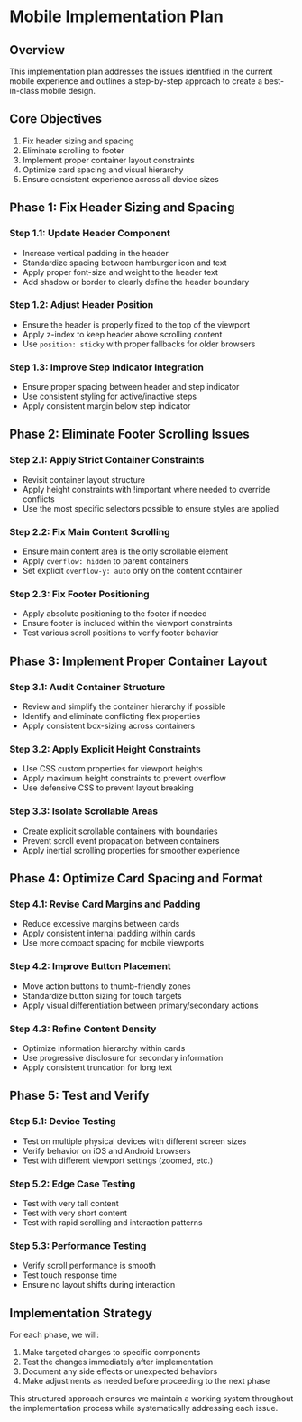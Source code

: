 # Mobile Implementation Plan

## Overview
This implementation plan addresses the issues identified in the current mobile experience and outlines a step-by-step approach to create a best-in-class mobile design.

## Core Objectives
1. Fix header sizing and spacing
2. Eliminate scrolling to footer 
3. Implement proper container layout constraints
4. Optimize card spacing and visual hierarchy
5. Ensure consistent experience across all device sizes

## Phase 1: Fix Header Sizing and Spacing

### Step 1.1: Update Header Component
- Increase vertical padding in the header
- Standardize spacing between hamburger icon and text
- Apply proper font-size and weight to the header text
- Add shadow or border to clearly define the header boundary

### Step 1.2: Adjust Header Position
- Ensure the header is properly fixed to the top of the viewport
- Apply z-index to keep header above scrolling content
- Use `position: sticky` with proper fallbacks for older browsers

### Step 1.3: Improve Step Indicator Integration
- Ensure proper spacing between header and step indicator
- Use consistent styling for active/inactive steps
- Apply consistent margin below step indicator

## Phase 2: Eliminate Footer Scrolling Issues

### Step 2.1: Apply Strict Container Constraints
- Revisit container layout structure
- Apply height constraints with !important where needed to override conflicts
- Use the most specific selectors possible to ensure styles are applied

### Step 2.2: Fix Main Content Scrolling
- Ensure main content area is the only scrollable element
- Apply `overflow: hidden` to parent containers
- Set explicit `overflow-y: auto` only on the content container

### Step 2.3: Fix Footer Positioning
- Apply absolute positioning to the footer if needed
- Ensure footer is included within the viewport constraints
- Test various scroll positions to verify footer behavior

## Phase 3: Implement Proper Container Layout

### Step 3.1: Audit Container Structure
- Review and simplify the container hierarchy if possible
- Identify and eliminate conflicting flex properties
- Apply consistent box-sizing across containers

### Step 3.2: Apply Explicit Height Constraints
- Use CSS custom properties for viewport heights
- Apply maximum height constraints to prevent overflow
- Use defensive CSS to prevent layout breaking

### Step 3.3: Isolate Scrollable Areas
- Create explicit scrollable containers with boundaries
- Prevent scroll event propagation between containers
- Apply inertial scrolling properties for smoother experience

## Phase 4: Optimize Card Spacing and Format

### Step 4.1: Revise Card Margins and Padding
- Reduce excessive margins between cards
- Apply consistent internal padding within cards
- Use more compact spacing for mobile viewports

### Step 4.2: Improve Button Placement
- Move action buttons to thumb-friendly zones
- Standardize button sizing for touch targets
- Apply visual differentiation between primary/secondary actions

### Step 4.3: Refine Content Density
- Optimize information hierarchy within cards
- Use progressive disclosure for secondary information
- Apply consistent truncation for long text

## Phase 5: Test and Verify

### Step 5.1: Device Testing
- Test on multiple physical devices with different screen sizes
- Verify behavior on iOS and Android browsers
- Test with different viewport settings (zoomed, etc.)

### Step 5.2: Edge Case Testing
- Test with very tall content
- Test with very short content
- Test with rapid scrolling and interaction patterns

### Step 5.3: Performance Testing
- Verify scroll performance is smooth
- Test touch response time
- Ensure no layout shifts during interaction

## Implementation Strategy

For each phase, we will:
1. Make targeted changes to specific components
2. Test the changes immediately after implementation
3. Document any side effects or unexpected behaviors
4. Make adjustments as needed before proceeding to the next phase

This structured approach ensures we maintain a working system throughout the implementation process while systematically addressing each issue.